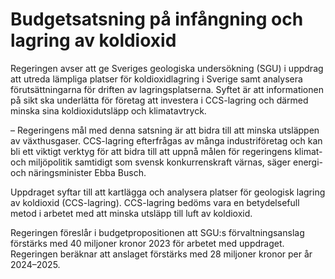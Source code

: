 # Budgetsatsning på infångning och lagring av koldioxid

Regeringen avser att ge Sveriges geologiska undersökning (SGU) i uppdrag att utreda lämpliga platser för koldioxidlagring i Sverige samt analysera förutsättningarna för driften av lagringsplatserna. Syftet är att informationen på sikt ska underlätta för företag att investera i CCS\-lagring och därmed minska sina koldioxidutsläpp och klimatavtryck.


– Regeringens mål med denna satsning är att bidra till att minska utsläppen av växthusgaser. CCS\-lagring efterfrågas av många industriföretag och kan bli ett viktigt verktyg för att bidra till att uppnå målen för regeringens klimat\- och miljöpolitik samtidigt som svensk konkurrenskraft värnas, säger energi\- och näringsminister Ebba Busch.

Uppdraget syftar till att kartlägga och analysera platser för geologisk lagring av koldioxid (CCS\-lagring). CCS\-lagring bedöms vara en betydelsefull metod i arbetet med att minska utsläpp till luft av koldioxid.

Regeringen föreslår i budgetpropositionen att SGU:s förvaltningsanslag förstärks med 40 miljoner kronor 2023 för arbetet med uppdraget. Regeringen beräknar att anslaget förstärks med 28 miljoner kronor per år 2024–2025\.
